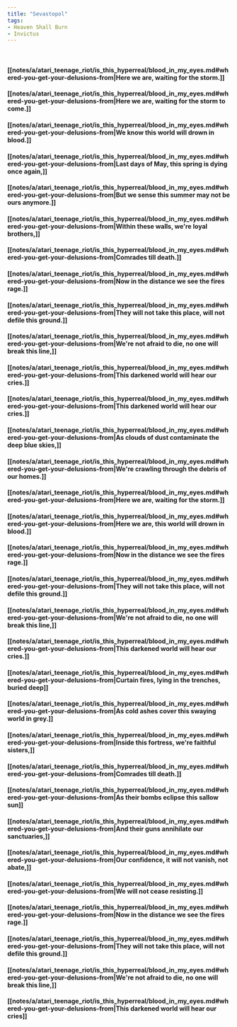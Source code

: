 ```yaml
---
title: "Sevastopol"
tags:
- Heaven Shall Burn
- Invictus
---
```

&nbsp;
#### [[notes/a/atari_teenage_riot/is_this_hyperreal/blood_in_my_eyes.md#whered-you-get-your-delusions-from|Here we are, waiting for the storm.]]
#### [[notes/a/atari_teenage_riot/is_this_hyperreal/blood_in_my_eyes.md#whered-you-get-your-delusions-from|Here we are, waiting for the storm to come.]]
#### [[notes/a/atari_teenage_riot/is_this_hyperreal/blood_in_my_eyes.md#whered-you-get-your-delusions-from|We know this world will drown in blood.]]
#### [[notes/a/atari_teenage_riot/is_this_hyperreal/blood_in_my_eyes.md#whered-you-get-your-delusions-from|Last days of May, this spring is dying once again,]]
#### [[notes/a/atari_teenage_riot/is_this_hyperreal/blood_in_my_eyes.md#whered-you-get-your-delusions-from|But we sense this summer may not be ours anymore.]]
#### [[notes/a/atari_teenage_riot/is_this_hyperreal/blood_in_my_eyes.md#whered-you-get-your-delusions-from|Within these walls, we're loyal brothers,]]
#### [[notes/a/atari_teenage_riot/is_this_hyperreal/blood_in_my_eyes.md#whered-you-get-your-delusions-from|Comrades till death.]]
#### [[notes/a/atari_teenage_riot/is_this_hyperreal/blood_in_my_eyes.md#whered-you-get-your-delusions-from|Now in the distance we see the fires rage.]]
#### [[notes/a/atari_teenage_riot/is_this_hyperreal/blood_in_my_eyes.md#whered-you-get-your-delusions-from|They will not take this place, will not defile this ground.]]
#### [[notes/a/atari_teenage_riot/is_this_hyperreal/blood_in_my_eyes.md#whered-you-get-your-delusions-from|We're not afraid to die, no one will break this line,]]
#### [[notes/a/atari_teenage_riot/is_this_hyperreal/blood_in_my_eyes.md#whered-you-get-your-delusions-from|This darkened world will hear our cries.]]
#### [[notes/a/atari_teenage_riot/is_this_hyperreal/blood_in_my_eyes.md#whered-you-get-your-delusions-from|This darkened world will hear our cries.]]
#### [[notes/a/atari_teenage_riot/is_this_hyperreal/blood_in_my_eyes.md#whered-you-get-your-delusions-from|As clouds of dust contaminate the deep blue skies,]]
#### [[notes/a/atari_teenage_riot/is_this_hyperreal/blood_in_my_eyes.md#whered-you-get-your-delusions-from|We're crawling through the debris of our homes.]]
#### [[notes/a/atari_teenage_riot/is_this_hyperreal/blood_in_my_eyes.md#whered-you-get-your-delusions-from|Here we are, waiting for the storm.]]
#### [[notes/a/atari_teenage_riot/is_this_hyperreal/blood_in_my_eyes.md#whered-you-get-your-delusions-from|Here we are, this world will drown in blood.]]
#### [[notes/a/atari_teenage_riot/is_this_hyperreal/blood_in_my_eyes.md#whered-you-get-your-delusions-from|Now in the distance we see the fires rage.]]
#### [[notes/a/atari_teenage_riot/is_this_hyperreal/blood_in_my_eyes.md#whered-you-get-your-delusions-from|They will not take this place, will not defile this ground.]]
#### [[notes/a/atari_teenage_riot/is_this_hyperreal/blood_in_my_eyes.md#whered-you-get-your-delusions-from|We're not afraid to die, no one will break this line,]]
#### [[notes/a/atari_teenage_riot/is_this_hyperreal/blood_in_my_eyes.md#whered-you-get-your-delusions-from|This darkened world will hear our cries.]]
#### [[notes/a/atari_teenage_riot/is_this_hyperreal/blood_in_my_eyes.md#whered-you-get-your-delusions-from|Curtain fires, lying in the trenches, buried deep]]
#### [[notes/a/atari_teenage_riot/is_this_hyperreal/blood_in_my_eyes.md#whered-you-get-your-delusions-from|As cold ashes cover this swaying world in grey.]]
#### [[notes/a/atari_teenage_riot/is_this_hyperreal/blood_in_my_eyes.md#whered-you-get-your-delusions-from|Inside this fortress, we're faithful sisters,]]
#### [[notes/a/atari_teenage_riot/is_this_hyperreal/blood_in_my_eyes.md#whered-you-get-your-delusions-from|Comrades till death.]]
#### [[notes/a/atari_teenage_riot/is_this_hyperreal/blood_in_my_eyes.md#whered-you-get-your-delusions-from|As their bombs eclipse this sallow sun]]
#### [[notes/a/atari_teenage_riot/is_this_hyperreal/blood_in_my_eyes.md#whered-you-get-your-delusions-from|And their guns annihilate our sanctuaries,]]
#### [[notes/a/atari_teenage_riot/is_this_hyperreal/blood_in_my_eyes.md#whered-you-get-your-delusions-from|Our confidence, it will not vanish, not abate,]]
#### [[notes/a/atari_teenage_riot/is_this_hyperreal/blood_in_my_eyes.md#whered-you-get-your-delusions-from|We will not cease resisting.]]
#### [[notes/a/atari_teenage_riot/is_this_hyperreal/blood_in_my_eyes.md#whered-you-get-your-delusions-from|Now in the distance we see the fires rage.]]
#### [[notes/a/atari_teenage_riot/is_this_hyperreal/blood_in_my_eyes.md#whered-you-get-your-delusions-from|They will not take this place, will not defile this ground.]]
#### [[notes/a/atari_teenage_riot/is_this_hyperreal/blood_in_my_eyes.md#whered-you-get-your-delusions-from|We're not afraid to die, no one will break this line,]]
#### [[notes/a/atari_teenage_riot/is_this_hyperreal/blood_in_my_eyes.md#whered-you-get-your-delusions-from|This darkened world will hear our cries]]
